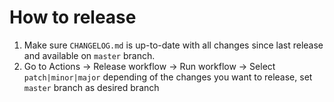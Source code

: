 # How to release

1. Make sure `CHANGELOG.md` is up-to-date with all changes since last release and available on `master` branch.
2. Go to Actions -> Release workflow -> Run workflow -> Select `patch|minor|major` depending of the changes you want to release, set `master` branch as desired branch
